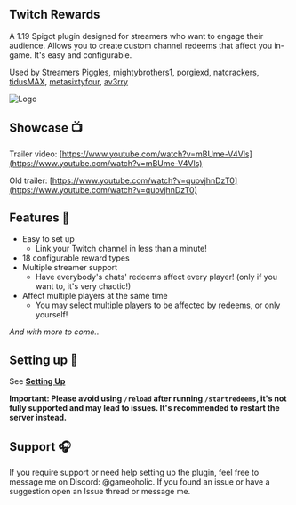 

**Twitch Rewards**
---
A 1.19 Spigot plugin designed for streamers who want to engage their audience. Allows you to create custom channel redeems that affect you in-game. It's easy and configurable.

Used by Streamers [Piggles](https://twitter.com/ItzIgglePiggles/status/1660684585447964672), [mightybrothers1](https://twitter.com/mightybrothers2/status/1646272304022802439), [porgiexd](https://twitter.com/porgiexd), [natcrackers](https://twitter.com/natcrackers/status/1662529880633020416), [tidusMAX](https://twitter.com/TidusIThink), [metasixtyfour](https://twitter.com/metasixtyfour), [av3rry](https://twitter.com/Av33ry_)


![Logo](https://github.com/Gameoholic/TwitchRewards/assets/30177004/50dc256b-387b-47d3-b9c6-3362792ebff0)


**Showcase** 📺
---
Trailer video: [https://www.youtube.com/watch?v=mBUme-V4Vls](https://www.youtube.com/watch?v=mBUme-V4Vls)

Old trailer: [https://www.youtube.com/watch?v=quovjhnDzT0](https://www.youtube.com/watch?v=quovjhnDzT0)

**Features** 📝
---
+ Easy to set up
    - Link your Twitch channel in less than a minute!
+ 18 configurable reward types
+ Multiple streamer support
    - Have everybody's chats' redeems affect every player! (only if you want to, it's very chaotic!)
+ Affect multiple players at the same time
    - You may select multiple players to be affected by redeems, or only yourself!

*And with more to come..*

**Setting up** 🔧
---
See **[Setting Up](https://github.com/Gameoholic/TwitchRewards/wiki/Setting-Up)**

**Important: Please avoid using `/reload` after running `/startredeems`, it's not fully supported and may lead to issues. It's recommended to restart the server instead.**

**Support** 🎧
---
If you require support or need help setting up the plugin, feel free to message me on Discord: @gameoholic. If you found an issue or have a suggestion open an Issue thread or message me.
